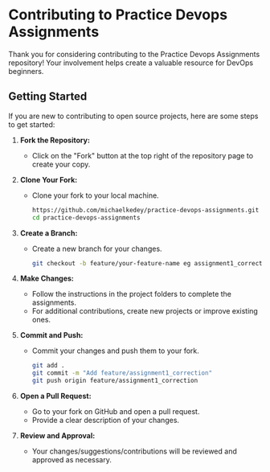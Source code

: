 # Contributing to Practice Devops Assignments

Thank you for considering contributing to the Practice Devops Assignments repository! Your involvement helps create a valuable resource for DevOps beginners.

## Getting Started

If you are new to contributing to open source projects, here are some steps to get started:

1. **Fork the Repository:**
   - Click on the "Fork" button at the top right of the repository page to create your copy.

2. **Clone Your Fork:**
   - Clone your fork to your local machine.
     ```bash
     https://github.com/michaelkedey/practice-devops-assignments.git
     cd practice-devops-assignments
     ```

3. **Create a Branch:**
   - Create a new branch for your changes.
     ```bash
     git checkout -b feature/your-feature-name eg assignment1_correction
     ```

4. **Make Changes:**
   - Follow the instructions in the project folders to complete the assignments.
   - For additional contributions, create new projects or improve existing ones.

5. **Commit and Push:**
   - Commit your changes and push them to your fork.
     ```bash
     git add .
     git commit -m "Add feature/assignment1_correction"
     git push origin feature/assignment1_correction
     ```

6. **Open a Pull Request:**
   - Go to your fork on GitHub and open a pull request.
   - Provide a clear description of your changes.

7. **Review and Approval:**
   - Your changes/suggestions/contributions will be reviewed and approved as necessary.


    
